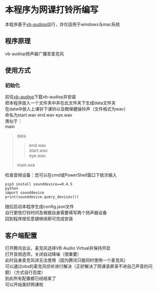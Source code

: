 # 本程序为网课打铃所编写
本程序基于[vb-audiop](https://vb-audio.com/)运行，并仅适用于windows与mac系统
## 程序原理
vb-audiop扬声器广播至麦克风
## 使用方式
### 初始化
前往[vb-audiop](https://vb-audio.com/)下载vb-audiop并安装  
把本程序放入一个文件夹中并在此文件夹下生成data文件夹  
在data中放入上课铃下课铃以及眼保健操铃声（文件格式为wav）  
命名为start.wav end.wav eye.wav  
类似于：  
main
>data  
>>end.wav  
>>start.wav  
>>eye.wav 
> 
>main.exe  

检查音频设备：您可以在cmd或PowerShell窗口下依次输入
```
pip3 install sounddevice==0.4.5
python
import sounddevice
print(sounddevice.query_devices())
```
随后启动本程序生成config.json文件  
自行更改打铃时间及根据自身需要填写两个扬声器设备  
回到程序按任意键继续即可完成安装  

## 客户端配置
打开腾讯会议，麦克风选择VB-Audio Virtual并保持开启  
打开音频选项，关闭自动降噪（很重要）  
此时自身麦克风讲无法使用（因为腾讯只能同时使用一个麦克风）  
可以通过obs的麦克风侦听进行解决（正好解决了网课录屏录不进自己声音的问题）（方式自行百度）  
到此所有配置都已经结束了  
可以开始美好网课啦